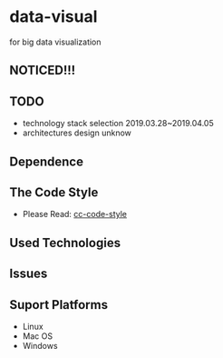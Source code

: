 # data-visual
for big data visualization

## NOTICED!!!
  

## TODO
- technology stack selection    2019.03.28~2019.04.05
- architectures design    unknow

## Dependence

## The Code Style
- Please Read: [cc-code-style](https://github.com/hello-chenchen/cc-code-style)

## Used Technologies

## Issues

## Suport Platforms
- Linux
- Mac OS
- Windows

